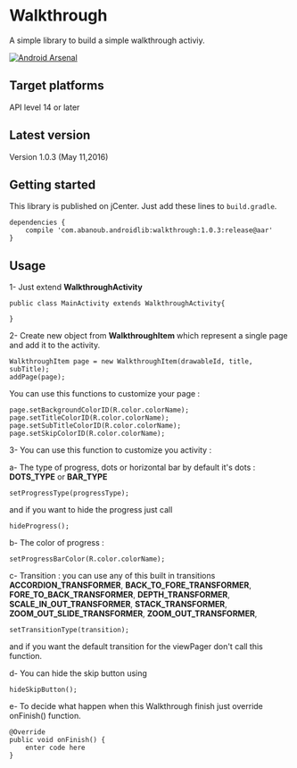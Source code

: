 # Walkthrough
A simple library to build a simple walkthrough activiy.

[![Android Arsenal](https://img.shields.io/badge/Android%20Arsenal-Walkthrough-green.svg?style=true)](https://android-arsenal.com/details/1/3582)

## Target platforms
API level 14 or later

## Latest version
Version 1.0.3 (May 11,2016)

## Getting started
This library is published on jCenter. Just add these lines to `build.gradle`.

```
dependencies {
    compile 'com.abanoub.androidlib:walkthrough:1.0.3:release@aar'
}
```

## Usage
1- Just extend **WalkthroughActivity**

    public class MainActivity extends WalkthroughActivity{
    
    }

2- Create new object from **WalkthroughItem** which represent a single page and add it to the activity.

    WalkthroughItem page = new WalkthroughItem(drawableId, title, subTitle);
    addPage(page);
You can use this functions to  customize your page :

    page.setBackgroundColorID(R.color.colorName);
    page.setTitleColorID(R.color.colorName);
    page.setSubTitleColorID(R.color.colorName);
    page.setSkipColorID(R.color.colorName);

3- You can use this function to customize you activity :

a- The type of progress, dots or horizontal bar by default it's dots :
**DOTS_TYPE** or **BAR_TYPE** 
	
    setProgressType(progressType);
and if you want to hide the progress just call 

    hideProgress();

b- The color of progress :

    setProgressBarColor(R.color.colorName);
c- Transition : you can use any of this built in transitions 
**ACCORDION_TRANSFORMER**,
**BACK_TO_FORE_TRANSFORMER**,
**FORE_TO_BACK_TRANSFORMER**,
**DEPTH_TRANSFORMER**,
**SCALE_IN_OUT_TRANSFORMER**,
**STACK_TRANSFORMER**,
**ZOOM_OUT_SLIDE_TRANSFORMER**,
**ZOOM_OUT_TRANSFORMER**,

    setTransitionType(transition);
and if you want the default transition for the viewPager don't call this function.

d- You can hide the skip button using 

    hideSkipButton();
e- To decide what happen when this Walkthrough finish just override onFinish() function.

    @Override
    public void onFinish() {
        enter code here
    }
    
